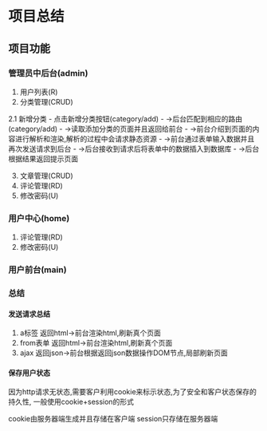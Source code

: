 # 项目总结

## 项目功能
### 管理员中后台(admin)
1. 用户列表(R)
2. 分类管理(CRUD)

2.1 新增分类
    - 点击新增分类按钮(category/add)
    - ->后台匹配到相应的路由(category/add)
    - ->读取添加分类的页面并且返回给前台
    - ->前台介绍到页面的内容进行解析和渲染,解析的过程中会请求静态资源
    - ->前台通过表单输入数据并且再次发送请求到后台
    - ->后台接收到请求后将表单中的数据插入到数据库
    - ->后台根据结果返回提示页面
    
3. 文章管理(CRUD)
4. 评论管理(RD)
5. 修改密码(U)

### 用户中心(home)
1. 评论管理(RD)
2. 修改密码(U)

### 用户前台(main)


### 总结
#### 发送请求总结
1. a标签 返回html->前台渲染html,刷新真个页面
2. from表单 返回html->前台渲染html,刷新真个页面
3. ajax 返回json->前台根据返回json数据操作DOM节点,局部刷新页面

#### 保存用户状态
因为http请求无状态,需要客户利用cookie来标示状态,为了安全和客户状态保存的持久性,
一般使用cookie+session的形式

cookie由服务器端生成并且存储在客户端
session只存储在服务器端










